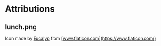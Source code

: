 # Attributions

## lunch.png
Icon made by [Eucalyp](https://www.flaticon.com/authors/eucalyp) from [www.flaticon.com](https://www.flaticon.com/)
